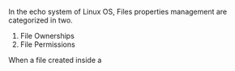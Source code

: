 In the echo system of Linux OS, Files properties management are categorized in two.

  1. File Ownerships
  2. File Permissions 


When a file created inside a 